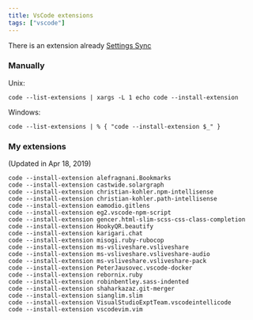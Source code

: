 ```yaml
---
title: VsCode extensions
tags: ["vscode"]
---
```


There is an extension already [Settings Sync](https://marketplace.visualstudio.com/items?itemName=Shan.code-settings-sync)

### Manually

Unix:

```
code --list-extensions | xargs -L 1 echo code --install-extension
```

Windows:

```
code --list-extensions | % { "code --install-extension $_" }
```

### My extensions

(Updated in Apr 18, 2019)

```
code --install-extension alefragnani.Bookmarks
code --install-extension castwide.solargraph
code --install-extension christian-kohler.npm-intellisense
code --install-extension christian-kohler.path-intellisense
code --install-extension eamodio.gitlens
code --install-extension eg2.vscode-npm-script
code --install-extension gencer.html-slim-scss-css-class-completion
code --install-extension HookyQR.beautify
code --install-extension karigari.chat
code --install-extension misogi.ruby-rubocop
code --install-extension ms-vsliveshare.vsliveshare
code --install-extension ms-vsliveshare.vsliveshare-audio
code --install-extension ms-vsliveshare.vsliveshare-pack
code --install-extension PeterJausovec.vscode-docker
code --install-extension rebornix.ruby
code --install-extension robinbentley.sass-indented
code --install-extension shaharkazaz.git-merger
code --install-extension sianglim.slim
code --install-extension VisualStudioExptTeam.vscodeintellicode
code --install-extension vscodevim.vim
```
